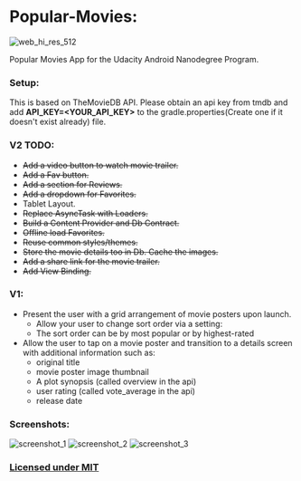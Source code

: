 # Popular-Movies:
![web_hi_res_512](https://user-images.githubusercontent.com/1825853/31562656-3a7311d2-b02a-11e7-87e6-bdbb5a1ff874.png)

Popular Movies App for the  Udacity Android Nanodegree Program.

### Setup: 
This is based on TheMovieDB API. Please obtain an api key from tmdb and add **API_KEY=<YOUR_API_KEY>** to the gradle.properties(Create one if it doesn't exist already) file.

### V2 TODO:
- ~~Add a video button to watch movie trailer.~~
- ~~Add a Fav button.~~
- ~~Add a section for Reviews.~~
- ~~Add a dropdown for Favorites.~~
- Tablet Layout.
- ~~Replace AsyncTask with Loaders.~~
- ~~Build a Content Provider and Db Contract.~~
- ~~Offline load Favorites.~~
- ~~Reuse common styles/themes.~~
- ~~Store the movie details too in Db. Cache the images.~~
- ~~Add a share link for the movie trailer.~~
- ~~Add View Binding.~~

### V1:
- Present the user with a grid arrangement of movie posters upon launch.
   - Allow your user to change sort order via a setting:
   - The sort order can be by most popular or by highest-rated
- Allow the user to tap on a movie poster and transition to a details screen with additional information such as:
   - original title
   - movie poster image thumbnail
   - A plot synopsis (called overview in the api)
   - user rating (called vote_average in the api)
   - release date

### Screenshots:
![screenshot_1](https://github.com/scaffeinate/Popular-Movies-Android/blob/master/screenshots/screenshot_1.png?raw=true)
![screenshot_2](https://github.com/scaffeinate/Popular-Movies-Android/blob/master/screenshots/screenshot_2.png?raw=true)
![screenshot_3](https://github.com/scaffeinate/Popular-Movies-Android/blob/master/screenshots/screenshot_3.png?raw=true)

### [Licensed under MIT](https://github.com/scaffeinate/Popular-Movies-Android/blob/master/LICENSE)
